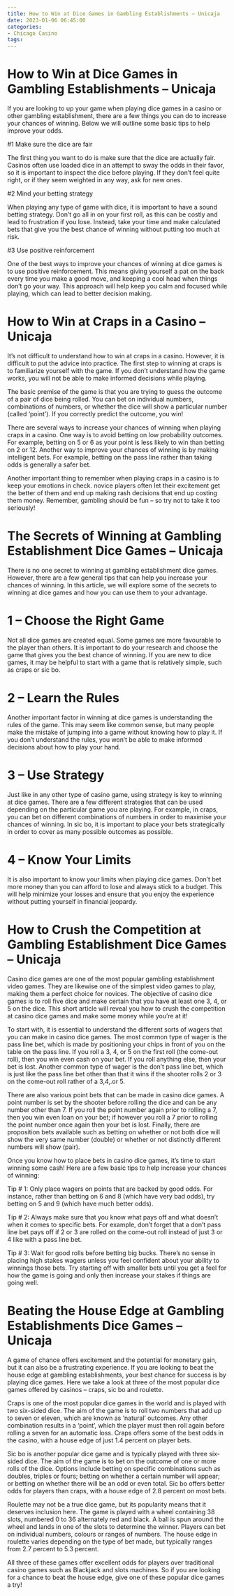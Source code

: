 ```yaml
---
title: How to Win at Dice Games in Gambling Establishments – Unicaja
date: 2023-01-06 06:45:00
categories:
- Chicago Casino
tags:
---
```



#  How to Win at Dice Games in Gambling Establishments – Unicaja

If you are looking to up your game when playing dice games in a casino or other gambling establishment, there are a few things you can do to increase your chances of winning. Below we will outline some basic tips to help improve your odds.

#1 Make sure the dice are fair

The first thing you want to do is make sure that the dice are actually fair. Casinos often use loaded dice in an attempt to sway the odds in their favor, so it is important to inspect the dice before playing. If they don’t feel quite right, or if they seem weighted in any way, ask for new ones.

#2 Mind your betting strategy

When playing any type of game with dice, it is important to have a sound betting strategy. Don’t go all in on your first roll, as this can be costly and lead to frustration if you lose. Instead, take your time and make calculated bets that give you the best chance of winning without putting too much at risk.

#3 Use positive reinforcement

One of the best ways to improve your chances of winning at dice games is to use positive reinforcement. This means giving yourself a pat on the back every time you make a good move, and keeping a cool head when things don’t go your way. This approach will help keep you calm and focused while playing, which can lead to better decision making.

#  How to Win at Craps in a Casino – Unicaja

It’s not difficult to understand how to win at craps in a casino. However, it is difficult to put the advice into practice. The first step to winning at craps is to familiarize yourself with the game. If you don’t understand how the game works, you will not be able to make informed decisions while playing.

The basic premise of the game is that you are trying to guess the outcome of a pair of dice being rolled. You can bet on individual numbers, combinations of numbers, or whether the dice will show a particular number (called ‘point’). If you correctly predict the outcome, you win!

There are several ways to increase your chances of winning when playing craps in a casino. One way is to avoid betting on low probability outcomes. For example, betting on 5 or 6 as your point is less likely to win than betting on 2 or 12. Another way to improve your chances of winning is by making intelligent bets. For example, betting on the pass line rather than taking odds is generally a safer bet.

Another important thing to remember when playing craps in a casino is to keep your emotions in check. novice players often let their excitement get the better of them and end up making rash decisions that end up costing them money. Remember, gambling should be fun – so try not to take it too seriously!

#  The Secrets of Winning at Gambling Establishment Dice Games – Unicaja

There is no one secret to winning at gambling establishment dice games. However, there are a few general tips that can help you increase your chances of winning. In this article, we will explore some of the secrets to winning at dice games and how you can use them to your advantage.

# 1 – Choose the Right Game

Not all dice games are created equal. Some games are more favourable to the player than others. It is important to do your research and choose the game that gives you the best chance of winning. If you are new to dice games, it may be helpful to start with a game that is relatively simple, such as craps or sic bo.

# 2 – Learn the Rules

Another important factor in winning at dice games is understanding the rules of the game. This may seem like common sense, but many people make the mistake of jumping into a game without knowing how to play it. If you don’t understand the rules, you won’t be able to make informed decisions about how to play your hand.

# 3 – Use Strategy

Just like in any other type of casino game, using strategy is key to winning at dice games. There are a few different strategies that can be used depending on the particular game you are playing. For example, in craps, you can bet on different combinations of numbers in order to maximise your chances of winning. In sic bo, it is important to place your bets strategically in order to cover as many possible outcomes as possible.

# 4 – Know Your Limits

It is also important to know your limits when playing dice games. Don’t bet more money than you can afford to lose and always stick to a budget. This will help minimize your losses and ensure that you enjoy the experience without putting yourself in financial jeopardy.

#  How to Crush the Competition at Gambling Establishment Dice Games – Unicaja

Casino dice games are one of the most popular gambling establishment video games. They are likewise one of the simplest video games to play, making them a perfect choice for novices. The objective of casino dice games is to roll five dice and make certain that you have at least one 3, 4, or 5 on the dice. This short article will reveal you how to crush the competition at casino dice games and make some money while you’re at it!

To start with, it is essential to understand the different sorts of wagers that you can make in casino dice games. The most common type of wager is the pass line bet, which is made by positioning your chips in front of you on the table on the pass line. If you roll a 3, 4, or 5 on the first roll (the come-out roll), then you win even cash on your bet. If you roll anything else, then your bet is lost. Another common type of wager is the don’t pass line bet, which is just like the pass line bet other than that it wins if the shooter rolls 2 or 3 on the come-out roll rather of a 3,4,.or 5.

There are also various point bets that can be made in casino dice games. A point number is set by the shooter before rolling the dice and can be any number other than 7. If you roll the point number again prior to rolling a 7, then you win even loan on your bet; if however you roll a 7 prior to rolling the point number once again then your bet is lost. Finally, there are proposition bets available such as betting on whether or not both dice will show the very same number (double) or whether or not distinctly different numbers will show (pair).

Once you know how to place bets in casino dice games, it’s time to start winning some cash! Here are a few basic tips to help increase your chances of winning:

Tip # 1: Only place wagers on points that are backed by good odds. For instance, rather than betting on 6 and 8 (which have very bad odds), try betting on 5 and 9 (which have much better odds).

Tip # 2: Always make sure that you know what pays off and what doesn’t when it comes to specific bets. For example, don’t forget that a don’t pass line bet pays off if 2 or 3 are rolled on the come-out roll instead of just 3 or 4 like with a pass line bet.

Tip # 3: Wait for good rolls before betting big bucks. There’s no sense in placing high stakes wagers unless you feel confident about your ability to winnings those bets. Try starting off with smaller bets until you get a feel for how the game is going and only then increase your stakes if things are going well.

#  Beating the House Edge at Gambling Establishments Dice Games – Unicaja

A game of chance offers excitement and the potential for monetary gain, but it can also be a frustrating experience. If you are looking to beat the house edge at gambling establishments, your best chance for success is by playing dice games. Here we take a look at three of the most popular dice games offered by casinos – craps, sic bo and roulette.

Craps is one of the most popular dice games in the world and is played with two six-sided dice. The aim of the game is to roll two numbers that add up to seven or eleven, which are known as ‘natural’ outcomes. Any other combination results in a ‘point’, which the player must then roll again before rolling a seven for an automatic loss. Craps offers some of the best odds in the casino, with a house edge of just 1.4 percent on player bets.

Sic bo is another popular dice game and is typically played with three six-sided dice. The aim of the game is to bet on the outcome of one or more rolls of the dice. Options include betting on specific combinations such as doubles, triples or fours; betting on whether a certain number will appear; or betting on whether there will be an odd or even total. Sic bo offers better odds for players than craps, with a house edge of 2.8 percent on most bets.

Roulette may not be a true dice game, but its popularity means that it deserves inclusion here. The game is played with a wheel containing 38 slots, numbered 0 to 36 alternately red and black. A ball is spun around the wheel and lands in one of the slots to determine the winner. Players can bet on individual numbers, colours or ranges of numbers. The house edge in roulette varies depending on the type of bet made, but typically ranges from 2.7 percent to 5.3 percent.

All three of these games offer excellent odds for players over traditional casino games such as Blackjack and slots machines. So if you are looking for a chance to beat the house edge, give one of these popular dice games a try!